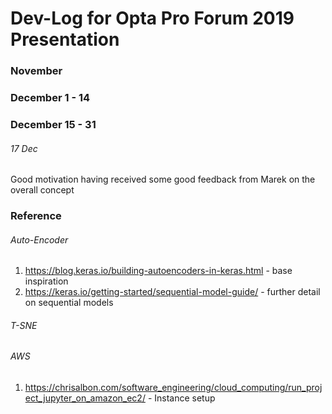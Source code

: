 # Dev-Log for Opta Pro Forum 2019 Presentation

### November 

### December 1 - 14 


### December 15 - 31

###### 17 Dec 
Good motivation having received some good feedback from Marek on the overall concept

### Reference 

###### Auto-Encoder
1. https://blog.keras.io/building-autoencoders-in-keras.html - base inspiration
2. https://keras.io/getting-started/sequential-model-guide/ - further detail on sequential models  

###### T-SNE


###### AWS 
1. https://chrisalbon.com/software_engineering/cloud_computing/run_project_jupyter_on_amazon_ec2/ - Instance setup
